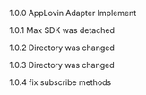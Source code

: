 1.0.0
AppLovin Adapter Implement

1.0.1
Max SDK was detached

1.0.2
Directory was changed 

1.0.3
Directory was changed 

1.0.4
fix subscribe methods
